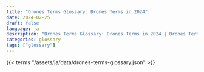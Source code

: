 ```yaml
---
title: "Drones Terms Glossary: Drones Terms in 2024"  
date: 2024-02-25
draft: false
language: ja
description: "Drones Terms Glossary: Drones Terms in 2024 | Drones Terms Glossary"
categories: glossary
tags: ["glossary"]
---
```


{{< terms "/assets/ja/data/drones-terms-glossary.json" >}}